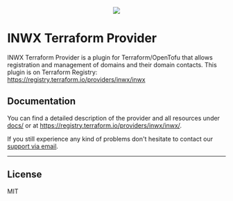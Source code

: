 <p align="center">
  <a href="https://www.inwx.de/en" target="_blank">
    <img src="https://images.inwx.com/logos/inwx_nl.png">
  </a>
</p>

INWX Terraform Provider
=========

INWX Terraform Provider is a plugin for Terraform/OpenTofu that allows registration and management of domains and their domain contacts. This plugin is on Terraform Registry: https://registry.terraform.io/providers/inwx/inwx

Documentation
------
You can find a detailed description of the provider and all resources under [docs/](docs/) or at https://registry.terraform.io/providers/inwx/inwx/.

If you still experience any kind of problems don't hesitate to contact our [support via email](mailto:support@inwx.de).

-------

License
----

MIT
